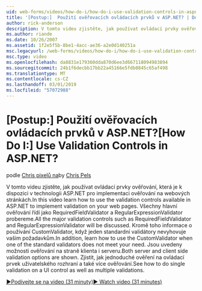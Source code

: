 ```yaml
---
uid: web-forms/videos/how-do-i/how-do-i-use-validation-controls-in-aspnet
title: '[Postup:]  Použití ověřovacích ovládacích prvků v ASP.NET? | Dokumenty Microsoft'
author: rick-anderson
description: V tomto videu zjistěte, jak používat ovládací prvky ověřování, která je k dispozici v technologii ASP.NET pro implementaci ověřování na webových stránkách. Všechny hlavní ověřování řídí...
ms.author: riande
ms.date: 10/26/2007
ms.assetid: 1f2e5f5b-8be1-4acc-ae36-a2e0d140251a
msc.legacyurl: /web-forms/videos/how-do-i/how-do-i-use-validation-controls-in-aspnet
msc.type: video
ms.openlocfilehash: da8831e179360dda870d6ee3d667118094983894
ms.sourcegitcommit: 24b1f6decbb17bb22a45166e5fdb0845c65af498
ms.translationtype: MT
ms.contentlocale: cs-CZ
ms.lasthandoff: 03/01/2019
ms.locfileid: "57072988"
---
```

<a name="how-do-i--use-validation-controls-in-aspnet"></a><span data-ttu-id="dfe22-105">[Postup:]  Použití ověřovacích ovládacích prvků v ASP.NET?</span><span class="sxs-lookup"><span data-stu-id="dfe22-105">[How Do I:]  Use Validation Controls in ASP.NET?</span></span>
====================
<span data-ttu-id="dfe22-106">podle [Chris pixelů na](https://twitter.com/chrispels)</span><span class="sxs-lookup"><span data-stu-id="dfe22-106">by [Chris Pels](https://twitter.com/chrispels)</span></span>

<span data-ttu-id="dfe22-107">V tomto videu zjistěte, jak používat ovládací prvky ověřování, která je k dispozici v technologii ASP.NET pro implementaci ověřování na webových stránkách.</span><span class="sxs-lookup"><span data-stu-id="dfe22-107">In this video learn how to use the validation controls available in ASP.NET to implement validation on your web pages.</span></span> <span data-ttu-id="dfe22-108">Všechny hlavní ověřování řídí jako RequiredFieldValidator a RegularExpressionValidator probereme.</span><span class="sxs-lookup"><span data-stu-id="dfe22-108">All the major validation controls such as RequiredFieldValidator and RegularExpressionValidator will be discussed.</span></span> <span data-ttu-id="dfe22-109">Kromě toho informace o používání CustomValidator, když jeden standardní validátory nevyhovuje vašim požadavkům.</span><span class="sxs-lookup"><span data-stu-id="dfe22-109">In addition, learn how to use the CustomValidator when one of the standard validators does not meet your need.</span></span> <span data-ttu-id="dfe22-110">Jsou uvedeny možnosti ověřování na straně klienta i serveru.</span><span class="sxs-lookup"><span data-stu-id="dfe22-110">Both server and client side validation options are shown.</span></span> <span data-ttu-id="dfe22-111">Zjistit, jak jednoduché ověření na ovládací prvek uživatelského rozhraní a také více ověřování.</span><span class="sxs-lookup"><span data-stu-id="dfe22-111">See how to do single validation on a UI control as well as multiple validations.</span></span>

[<span data-ttu-id="dfe22-112">&#9654;Podívejte se na video (31 minuty)</span><span class="sxs-lookup"><span data-stu-id="dfe22-112">&#9654; Watch video (31 minutes)</span></span>](https://channel9.msdn.com/Blogs/ASP-NET-Site-Videos/how-do-i-use-validation-controls-in-aspnet)
